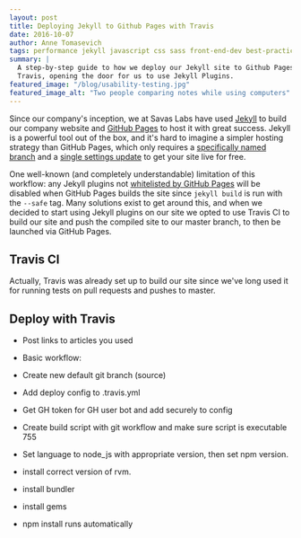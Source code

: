 ```yaml
---
layout: post
title: Deploying Jekyll to Github Pages with Travis
date: 2016-10-07
author: Anne Tomasevich
tags: performance jekyll javascript css sass front-end-dev best-practices
summary: |
  A step-by-step guide to how we deploy our Jekyll site to Github Pages using
  Travis, opening the door for us to use Jekyll Plugins.
featured_image: "/blog/usability-testing.jpg"
featured_image_alt: "Two people comparing notes while using computers"
---
```


Since our company's inception, we at Savas Labs have used [Jekyll](https://jekyllrb.com/) to build our company website and [GitHub Pages](https://pages.github.com/) to host it with great success. Jekyll is a powerful tool out of the box, and it's hard to imagine a simpler hosting strategy than GitHub Pages, which only requires a [specifically named branch](https://help.github.com/articles/configuring-a-publishing-source-for-github-pages/) and a [single settings update](https://help.github.com/articles/configuring-a-publishing-source-for-github-pages/#enabling-github-pages-to-publish-your-site-from-master-or-gh-pages) to get your site live for free.

One well-known (and completely understandable) limitation of this workflow: any Jekyll plugins not [whitelisted by GitHub Pages](https://pages.github.com/versions/) will be disabled when GitHub Pages builds the site since `jekyll build` is run with the `--safe` tag. Many solutions exist to get around this, and when we decided to start using Jekyll plugins on our site we opted to use Travis CI to build our site and push the compiled site to our master branch, to then be launched via GitHub Pages.

## Travis CI

Actually, Travis was already set up to build our site since we've long used it for running tests on pull requests and pushes to master. 



## Deploy with Travis

- Post links to articles you used

- Basic workflow:
- Create new default git branch (source)
- Add deploy config to .travis.yml
- Get GH token for GH user bot and add securely to config
- Create build script with git workflow and make sure script is executable 755
- Set language to node_js with appropriate version, then set npm version.
- install correct version of rvm.
- install bundler
- install gems
- npm install runs automatically